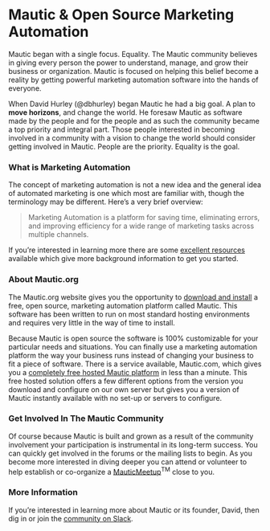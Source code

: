 # Mautic & Open Source Marketing Automation


Mautic began with a single focus. Equality. The Mautic community believes in giving every person the power to understand, manage, and grow their business or organization. Mautic is focused on helping this belief become a reality by getting powerful marketing automation software into the hands of everyone.  


When David Hurley (@dbhurley) began Mautic he had a big goal. A plan to **move horizons**, and change the world. He foresaw Mautic as software made by the people and for the people and as such the community became a top priority and integral part. Those people interested in becoming involved in a community with a vision to change the world should consider getting involved in Mautic. People are the priority. Equality is the goal.

### What is Marketing Automation

The concept of marketing automation is not a new idea and the general idea of automated marketing is one which most are familiar with, though the terminology may be different. Here’s a very brief overview:

> Marketing Automation is a platform for saving time, eliminating errors, and improving efficiency for a wide range of marketing tasks across multiple channels.

If you’re interested in learning more there are some [excellent resources](https://www.mautic.org/marketing-automation-software/) available which give more background information to get you started.

### About Mautic.org

The Mautic.org website gives you the opportunity to [download and install](https://www.mautic.org/download/) a free, open source, marketing automation platform called Mautic. This software has been written to run on most standard hosting environments and requires very little in the way of time to install.

Because Mautic is open source the software is 100% customizable for your particular needs and situations. You can finally use a marketing automation platform the way your business runs instead of changing your business to fit a piece of software. There is a service available, Mautic.com, which gives you a [completely free hosted Mautic platform](https://www.mautic.org/demo/) in less than a minute. This free hosted solution offers a few different options from the version you download and configure on our own server but gives you a version of Mautic instantly available with no set-up or servers to configure.

### Get Involved In The Mautic Community

Of course because Mautic is built and grown as a result of the community involvement your participation is instrumental in its long-term success. You can quickly get involved in the forums or the mailing lists to begin. As you become more interested in diving deeper you can attend or volunteer to help establish or co-organize a [MauticMeetup](http://mautic.meetup.com)<sup>TM</sup> close to you.

### More Information

If you’re interested in learning more about Mautic or its founder, David, then dig in or join the [community on Slack](https://www.mautic.org/slack).